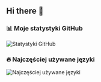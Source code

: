 ## Hi there 👋

<!--
**PatrickMonsterr/PatrickMonsterr** is a ✨ _special_ ✨ repository because its `README.md` (this file) appears on your GitHub profile.

Here are some ideas to get you started:

- 🔭 I’m currently working on ...
- 🌱 I’m currently learning ...
- 👯 I’m looking to collaborate on ...
- 🤔 I’m looking for help with ...
- 💬 Ask me about ...
- 📫 How to reach me: ...
- 😄 Pronouns: ...
- ⚡ Fun fact: ...
-->
### 📊 Moje statystyki GitHub
![Statystyki GitHub](https://github-readme-stats.vercel.app/api?username=PatrickMonsterr&show_icons=true&theme=radical)

### 🔥 Najczęściej używane języki
![Najczęściej używane języki](https://github-readme-stats.vercel.app/api/top-langs/?username=PatrickMonsterr&layout=compact&theme=radical)


